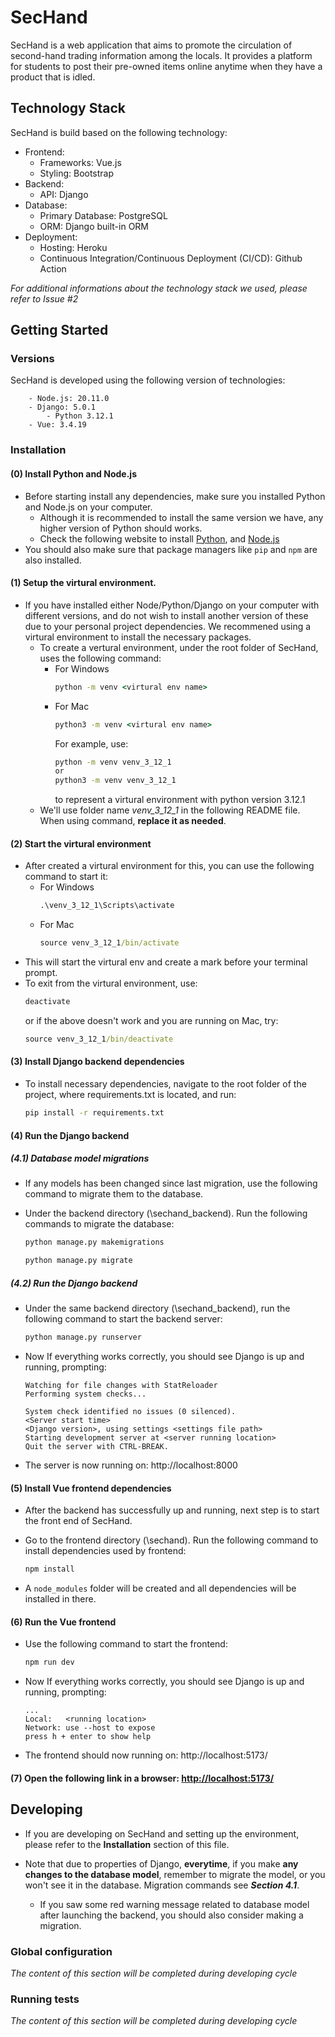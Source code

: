 # SecHand

SecHand is a web application that aims to promote the circulation of second-hand trading information among the locals. It provides a platform for students to post their pre-owned items online anytime when they have a product that is idled. 

## Technology Stack

SecHand is build based on the following technology:

- Frontend:
    - Frameworks: Vue.js
    - Styling: Bootstrap
- Backend:
    - API: Django
- Database:
    - Primary Database: PostgreSQL
    - ORM: Django built-in ORM
- Deployment:
    - Hosting: Heroku
    - Continuous Integration/Continuous Deployment (CI/CD): Github Action

*For additional informations about the technology stack we used, please refer to Issue #2*

## Getting Started

### Versions

SecHand is developed using the following version of technologies:
```
    - Node.js: 20.11.0
    - Django: 5.0.1
        - Python 3.12.1
    - Vue: 3.4.19
```

### Installation

#### (0) Install Python and Node.js

- Before starting install any dependencies, make sure you installed Python and Node.js on your computer. 
    - Although it is recommended to install the same version we have, any higher version of Python should works.
    - Check the following website to install [Python](https://www.python.org/downloads/), and [Node.js](https://nodejs.org/en)
- You should also make sure that package managers like `pip` and `npm` are also installed.

#### (1) Setup the virtural environment.

- If you have installed either Node/Python/Django on your computer with different versions, and do not wish to install another version of these due to your personal project dependencies. We recommened using a virtural environment to install the necessary packages.
    - To create a vertural environment, under the root folder of SecHand, uses the following command:
        - For Windows
            ```cmd
            python -m venv <virtural env name>
            ```
        - For Mac
            ```cmd
            python3 -m venv <virtural env name>
            ```
            For example, use:
            ```cmd
            python -m venv venv_3_12_1
            or
            python3 -m venv venv_3_12_1
            ```
            to represent a virtural environment with python version 3.12.1
    - We'll use folder name *venv_3_12_1* in the following README file. When using command, **replace it as needed**.

#### (2) Start the virtural environment

- After created a virtural environment for this, you can use the following command to start it:
    - For Windows
        ```cmd
        .\venv_3_12_1\Scripts\activate
        ```
    - For Mac
        ```cmd
        source venv_3_12_1/bin/activate
        ```
- This will start the virtural env and create a mark before your terminal prompt. 
- To exit from the virtural environment, use:
    ```cmd
    deactivate
    ```
    or if the above doesn't work and you are running on Mac, try:
    ```cmd
    source venv_3_12_1/bin/deactivate
    ```

#### (3) Install Django backend dependencies

- To install necessary dependencies, navigate to the root folder of the project, where requirements.txt is located, and run:
    ```cmd
    pip install -r requirements.txt
    ```
    
#### (4) Run the Django backend
##### (4.1) Database model migrations

- If any models has been changed since last migration, use the following command to migrate them to the database. 
- Under the backend directory (\sechand_backend). Run the following commands to migrate the database:

    ```cmd
    python manage.py makemigrations
    ```

    ```cmd
    python manage.py migrate
    ```

##### (4.2) Run the Django backend
- Under the same backend directory (\sechand_backend), run the following command to start the backend server:
    ```cmd
    python manage.py runserver
    ```
- Now If everything works correctly, you should see Django is up and running, prompting:
    ```
    Watching for file changes with StatReloader
    Performing system checks...

    System check identified no issues (0 silenced).
    <Server start time>
    <Django version>, using settings <settings file path>
    Starting development server at <server running location>
    Quit the server with CTRL-BREAK.
    ```
- The server is now running on: http://localhost:8000

#### (5) Install Vue frontend dependencies

- After the backend has successfully up and running, next step is to start the front end of SecHand.

- Go to the frontend directory (\sechand). Run the following command to install dependencies used by frontend:
    ```cmd
    npm install
    ```
- A `node_modules` folder will be created and all dependencies will be installed in there.

#### (6) Run the Vue frontend

- Use the following command to start the frontend:
    ```cmd
    npm run dev
    ```

- Now If everything works correctly, you should see Django is up and running, prompting:
    ```
    ...
    Local:   <running location>
    Network: use --host to expose
    press h + enter to show help
    ```

- The frontend should now running on: http://localhost:5173/

#### (7) Open  the following link in a browser: [http://localhost:5173/](http://localhost:5173 )

## Developing

- If you are developing on SecHand and setting up the environment, please refer to the **Installation** section of this file.

- Note that due to properties of Django, **everytime**, if you make **any changes to the database model**, remember to migrate the model, or you won't see it in the database. Migration commands see ***Section 4.1***.
    - If you saw some red warning message related to database model after launching the backend, you should also consider making a migration.

### Global configuration

*The content of this section will be completed during developing cycle*

### Running tests

*The content of this section will be completed during developing cycle*
